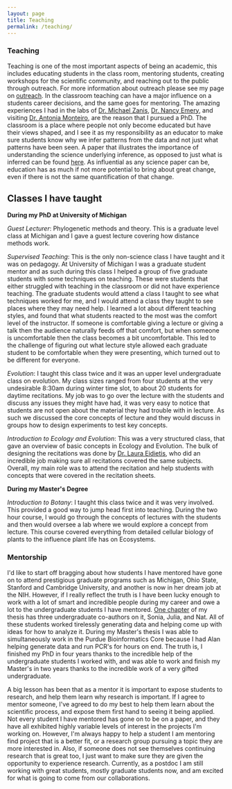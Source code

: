 ```yaml
---
layout: page
title: Teaching
permalink: /teaching/
---
```


### Teaching

Teaching is one of the most important aspects of being an academic, this includes educating students in the class room, mentoring students, creating workshops for the scientific community, and reaching out to the public through outreach. For more information about outreach please see my page on [outreach](https://jfwalker.github.io/outreach/). In the classroom teaching can have a major influence on a students career decisions, and the same goes for mentoring. The amazing experiences I had in the labs of [Dr. Michael Zanis](https://www.seattleu.edu/scieng/about/faculty-and-staff/), [Dr. Nancy Emery](https://www.colorado.edu/lab/emery/), and visiting [Dr. Antonia Monteiro](http://lepdata.org/monteiro/), are the reason that I pursued a PhD. The classroom is a place where people not only become educated but have their views shaped, and I see it as my responsibility as an educator to make sure students know why we infer patterns from the data and not just what patterns have been seen. A paper that illustrates the importance of understanding the science underlying inference, as opposed to just what is inferred can be found [here](https://www.pnas.org/content/114/36/9587). As influential as any science paper can be, education has as much if not more potential to bring about great change, even if there is not the same quantification of that change.

## Classes I have taught

**During my PhD at University of Michigan**

_Guest Lecturer_: Phylogenetic methods and theory. This is a graduate level class at Michigan and I gave a guest lecture covering how distance methods work.

_Supervised Teaching_: This is the only non-science class I have taught and it was on pedagogy. At University of Michigan I was a graduate student mentor and as such during this class I helped a group of five graduate students with some techniques on teaching. These were students that either struggled with teaching in the classroom or did not have experience teaching. The graduate students would attend a class I taught to see what techniques worked for me, and I would attend a class they taught to see places where they may need help. I learned a lot about different teaching styles, and found that what students reacted to the most was the comfort level of the instructor. If someone is comfortable giving a lecture or giving a talk then the audience naturally feeds off that comfort, but when someone is uncomfortable then the class becomes a bit uncomfortable. This led to the challenge of figuring out what lecture style allowed each graduate student to be comfortable when they were presenting, which turned out to be different for everyone.

_Evolution_: I taught this class twice and it was an upper level undergraduate class on evolution. My class sizes ranged from four students at the very undesirable 8:30am during winter time slot, to about 20 students for daytime recitations. My job was to go over the lecture with the students and discuss any issues they might have had, it was very easy to notice that students are not open about the material they had trouble with in lecture. As such we discussed the core concepts of lecture and they would discuss in groups how to design experiments to test key concepts. 

_Introduction to Ecology and Evolution_: This was a very structured class, that gave an overview of basic concepts in Ecology and Evolution. The bulk of designing the recitations was done by [Dr. Laura Eidietis](https://lsa.umich.edu/eeb/people/faculty/leidieti.html), who did an incredible job making sure all recitations covered the same subjects. Overall, my main role was to attend the recitation and help students with concepts that were covered in the recitation sheets.

**During my Master's Degree**

_Introduction to Botany_: I taught this class twice and it was very involved. This provided a good way to jump head first into teaching. During the two hour course, I would go through the concepts of lectures with the students and then would oversee a lab where we would explore a concept from lecture. This course covered everything from detailed cellular biology of plants to the influence plant life has on Ecosystems.

### Mentorship

I'd like to start off bragging about how students I have mentored have gone on to attend prestigious graduate programs such as Michigan, Ohio State, Stanford and Cambridge University, and another is now in her dream job at the NIH. However, if I really reflect the truth is I have been lucky enough to work with a lot of smart and incredible people during my career and owe a lot to the undergraduate students I have mentored. [One chapter](https://bsapubs.onlinelibrary.wiley.com/doi/full/10.1002/ajb2.1069) of my thesis has three undergraduate co-authors on it, Sonia, Julia, and Nat. All of these students worked tirelessly generating data and helping come up with ideas for how to analyze it. During my Master's thesis I was able to simultaneously work in the Purdue Bioinformatics Core because I had Alan helping generate data and run PCR's for hours on end. The truth is, I finished my PhD in four years thanks to the incredible help of the undergraduate students I worked with, and was able to work and finish my Master's in two years thanks to the incredible work of a very gifted undergraduate. 

A big lesson has been that as a mentor it is important to expose students to research, and help them learn why research is important. If I agree to mentor someone, I've agreed to do my best to help them learn about the scientific process, and expose them first hand to seeing it being applied. Not every student I have mentored has gone on to be on a paper, and they have all exhibited highly variable levels of interest in the projects I'm working on. However, I'm always happy to help a student I am mentoring find project that is a better fit, or a research group pursuing a topic they are more interested in. Also, if someone does not see themselves continuing research that is great too, I just want to make sure they are given the opportunity to experience research. Currently, as a postdoc I am still working with great students, mostly graduate students now, and am excited for what is going to come from our collaborations.


